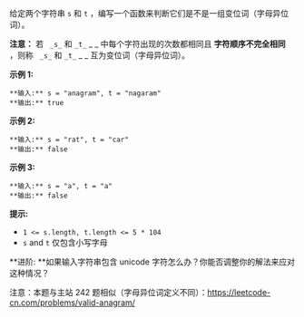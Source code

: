 给定两个字符串 `s` 和 `t` ，编写一个函数来判断它们是不是一组变位词（字母异位词）。

**注意：** 若 ` _s_` 和 `_t_` _ _ 中每个字符出现的次数都相同且 **字符顺序不完全相同** ，则称 ` _s_` 和 `_t_` _
_ 互为变位词（字母异位词）。



**示例  1:**

    
    
    **输入:** s = "anagram", t = "nagaram"
    **输出:** true
    

**示例 2:**

    
    
    **输入:** s = "rat", t = "car"
    **输出:** false

**示例 3:**

    
    
    **输入:** s = "a", t = "a"
    **输出:** false



**提示:**

  * `1 <= s.length, t.length <= 5 * 104`
  * `s` and `t` 仅包含小写字母



**进阶:  **如果输入字符串包含 unicode 字符怎么办？你能否调整你的解法来应对这种情况？



注意：本题与主站 242 题相似（字母异位词定义不同）：<https://leetcode-cn.com/problems/valid-anagram/>

